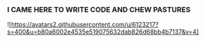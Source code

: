 ### I CAME HERE TO WRITE CODE AND CHEW PASTURES
![https://avatars2.githubusercontent.com/u/6123217?s=400&u=b80a6002e4535e519075632dab826d68bb4b7137&v=4]
<!--
**PunkUnicorn/PunkUnicorn** is a ✨ _special_ ✨ repository because its `README.md` (this file) appears on your GitHub profile.

Here are some ideas to get you started:

- 🔭 I’m currently working on ...
- 🌱 I’m currently learning ...
- 👯 I’m looking to collaborate on ...
- 🤔 I’m looking for help with ...
- 💬 Ask me about ...
- 📫 How to reach me: ...
- 😄 Pronouns: ...
- ⚡ Fun fact: ...
-->
